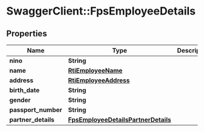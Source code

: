 # SwaggerClient::FpsEmployeeDetails

## Properties
Name | Type | Description | Notes
------------ | ------------- | ------------- | -------------
**nino** | **String** |  | [optional] 
**name** | [**RtiEmployeeName**](RtiEmployeeName.md) |  | [optional] 
**address** | [**RtiEmployeeAddress**](RtiEmployeeAddress.md) |  | [optional] 
**birth_date** | **String** |  | [optional] 
**gender** | **String** |  | [optional] 
**passport_number** | **String** |  | [optional] 
**partner_details** | [**FpsEmployeeDetailsPartnerDetails**](FpsEmployeeDetailsPartnerDetails.md) |  | [optional] 

